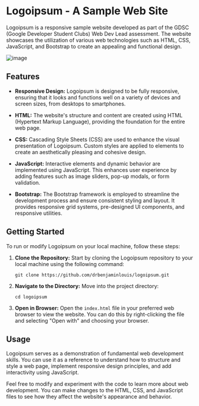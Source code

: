 # Logoipsum - A Sample Web Site

Logoipsum is a responsive sample website developed as part of the GDSC (Google Developer Student Clubs) Web Dev Lead assessment. The website showcases the utilization of various web technologies such as HTML, CSS, JavaScript, and Bootstrap to create an appealing and functional design.

![image](https://github.com/drbenjaminlouis/GSDC/assets/64739511/190d89f3-a371-4ff4-9857-d8a77d023f1a)


## Features

-   **Responsive Design:** Logoipsum is designed to be fully responsive, ensuring that it looks and functions well on a variety of devices and screen sizes, from desktops to smartphones.
    
-   **HTML:** The website's structure and content are created using HTML (Hypertext Markup Language), providing the foundation for the entire web page.
    
-   **CSS:** Cascading Style Sheets (CSS) are used to enhance the visual presentation of Logoipsum. Custom styles are applied to elements to create an aesthetically pleasing and cohesive design.
    
-   **JavaScript:** Interactive elements and dynamic behavior are implemented using JavaScript. This enhances user experience by adding features such as image sliders, pop-up modals, or form validation.
    
-   **Bootstrap:** The Bootstrap framework is employed to streamline the development process and ensure consistent styling and layout. It provides responsive grid systems, pre-designed UI components, and responsive utilities.
    

## Getting Started

To run or modify Logoipsum on your local machine, follow these steps:

1.  **Clone the Repository:** Start by cloning the Logoipsum repository to your local machine using the following command:
    
    `git clone https://github.com/drbenjaminlouis/logoipsum.git` 

    
2.  **Navigate to the Directory:** Move into the project directory:
    
    
    `cd logoipsum` 
    
3.  **Open in Browser:** Open the `index.html` file in your preferred web browser to view the website. You can do this by right-clicking the file and selecting "Open with" and choosing your browser.
    

## Usage

Logoipsum serves as a demonstration of fundamental web development skills. You can use it as a reference to understand how to structure and style a web page, implement responsive design principles, and add interactivity using JavaScript.

Feel free to modify and experiment with the code to learn more about web development. You can make changes to the HTML, CSS, and JavaScript files to see how they affect the website's appearance and behavior.
